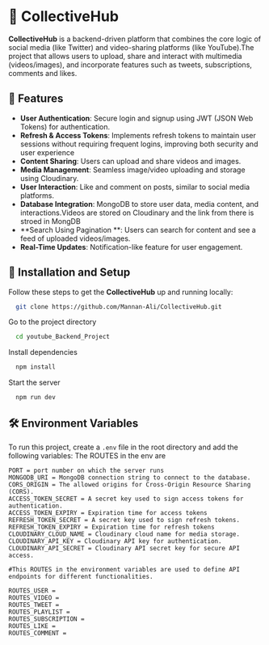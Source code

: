 # 🏢 CollectiveHub

**CollectiveHub** is a backend-driven platform that combines the core logic of social media (like Twitter) and video-sharing platforms (like YouTube).The project that allows users to upload, share and interact with multimedia (videos/images), and incorporate
features such as tweets, subscriptions, comments and likes.


## 📜 Features

- **User Authentication**: Secure login and signup using JWT (JSON Web Tokens) for authentication.
- **Refresh & Access Tokens**: Implements refresh tokens to maintain user sessions without requiring frequent logins, improving both security and user experience
- **Content Sharing**: Users can upload and share videos and images.
- **Media Management**: Seamless image/video uploading and storage using Cloudinary.
- **User Interaction**: Like and comment on posts, similar to social media platforms.
- **Database Integration**: MongoDB to store user data, media content, and interactions.Videos are stored on Cloudinary and the link from there is stroed in MongDB
- **Search Using Pagination **: Users can search for content and see a feed of uploaded videos/images.
- **Real-Time Updates**: Notification-like feature for user engagement.


## 🚀 Installation and Setup

Follow these steps to get the **CollectiveHub** up and running locally:

```bash
  git clone https://github.com/Mannan-Ali/CollectiveHub.git
```

Go to the project directory

```bash
  cd youtube_Backend_Project
```

Install dependencies

```bash
  npm install
```

Start the server

```bash
  npm run dev
```

## 🛠️ Environment Variables  

To run this project, create a `.env` file in the root directory and add the following variables:
The ROUTES in the env are   

```env
PORT = port number on which the server runs
MONGODB_URI = MongoDB connection string to connect to the database.
CORS_ORIGIN = The allowed origins for Cross-Origin Resource Sharing (CORS).
ACCESS_TOKEN_SECRET = A secret key used to sign access tokens for authentication. 
ACCESS_TOKEN_EXPIRY = Expiration time for access tokens
REFRESH_TOKEN_SECRET = A secret key used to sign refresh tokens.
REFRESH_TOKEN_EXPIRY = Expiration time for refresh tokens
CLOUDINARY_CLOUD_NAME = Cloudinary cloud name for media storage.
CLOUDINARY_API_KEY = Cloudinary API key for authentication.
CLOUDINARY_API_SECRET = Cloudinary API secret key for secure API access.

#This ROUTES in the environment variables are used to define API endpoints for different functionalities.

ROUTES_USER = 
ROUTES_VIDEO = 
ROUTES_TWEET = 
ROUTES_PLAYLIST = 
ROUTES_SUBSCRIPTION = 
ROUTES_LIKE = 
ROUTES_COMMENT = 
```